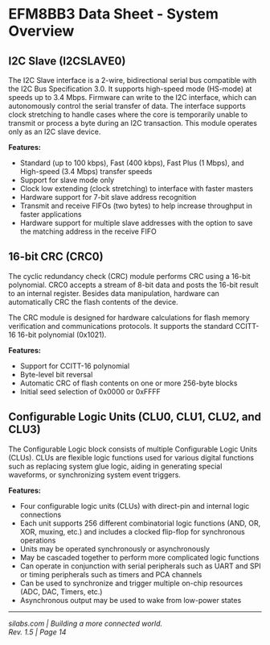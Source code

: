 # EFM8BB3 Data Sheet - System Overview

## I2C Slave (I2CSLAVE0)

The I2C Slave interface is a 2-wire, bidirectional serial bus compatible with the I2C Bus Specification 3.0. It supports high-speed mode (HS-mode) at speeds up to 3.4 Mbps. Firmware can write to the I2C interface, which can autonomously control the serial transfer of data. The interface supports clock stretching to handle cases where the core is temporarily unable to transmit or process a byte during an I2C transaction. This module operates only as an I2C slave device.

**Features:**

- Standard (up to 100 kbps), Fast (400 kbps), Fast Plus (1 Mbps), and High-speed (3.4 Mbps) transfer speeds
- Support for slave mode only
- Clock low extending (clock stretching) to interface with faster masters
- Hardware support for 7-bit slave address recognition
- Transmit and receive FIFOs (two bytes) to help increase throughput in faster applications
- Hardware support for multiple slave addresses with the option to save the matching address in the receive FIFO

## 16-bit CRC (CRC0)

The cyclic redundancy check (CRC) module performs CRC using a 16-bit polynomial. CRC0 accepts a stream of 8-bit data and posts the 16-bit result to an internal register. Besides data manipulation, hardware can automatically CRC the flash contents of the device.

The CRC module is designed for hardware calculations for flash memory verification and communications protocols. It supports the standard CCITT-16 16-bit polynomial (0x1021).

**Features:**

- Support for CCITT-16 polynomial
- Byte-level bit reversal
- Automatic CRC of flash contents on one or more 256-byte blocks
- Initial seed selection of 0x0000 or 0xFFFF

## Configurable Logic Units (CLU0, CLU1, CLU2, and CLU3)

The Configurable Logic block consists of multiple Configurable Logic Units (CLUs). CLUs are flexible logic functions used for various digital functions such as replacing system glue logic, aiding in generating special waveforms, or synchronizing system event triggers.

**Features:**

- Four configurable logic units (CLUs) with direct-pin and internal logic connections
- Each unit supports 256 different combinatorial logic functions (AND, OR, XOR, muxing, etc.) and includes a clocked flip-flop for synchronous operations
- Units may be operated synchronously or asynchronously
- May be cascaded together to perform more complicated logic functions
- Can operate in conjunction with serial peripherals such as UART and SPI or timing peripherals such as timers and PCA channels
- Can be used to synchronize and trigger multiple on-chip resources (ADC, DAC, Timers, etc.)
- Asynchronous output may be used to wake from low-power states

---

*silabs.com | Building a more connected world.*  
*Rev. 1.5 | Page 14*